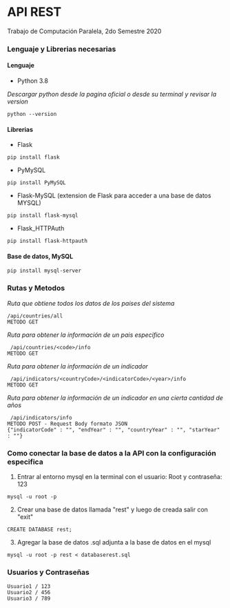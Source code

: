 # API REST
Trabajo de Computación Paralela, 2do Semestre 2020

### Lenguaje y Librerias necesarias

#### Lenguaje

* Python 3.8

_Descargar python desde la pagina oficial o desde su terminal y revisar la version_

```
python --version
```

#### Librerias

* Flask

```
pip install flask
```

* PyMySQL

```
pip install PyMySQL
```

* Flask-MySQL (extension de Flask para acceder a una base de datos MYSQL)

```
pip install flask-mysql
```

* Flask_HTTPAuth

```
pip install flask-httpauth
```

#### Base de datos, MySQL

```
pip install mysql-server
```


### Rutas y Metodos

_Ruta que obtiene todos los datos de los paises del sistema_
```
/api/countries/all
METODO GET
```

_Ruta para obtener la información de un pais especifico_
```
 /api/countries/<code>/info
METODO GET
```

_Ruta para obtener la información de un indicador_
```
 /api/indicators/<countryCode>/<indicatorCode>/<year>/info
METODO GET
```

_Ruta para obtener la información de un indicador en una cierta cantidad de años_
```
 /api/indicators/info
METODO POST - Request Body formato JSON
{"indicatorCode" : "", "endYear" : "", "countryYear" : "", "starYear" : ""}
```

### Como conectar la base de datos a la API con la configuración especifica
1. Entrar al entorno mysql en la terminal con el usuario: Root y contraseña: 123
```
mysql -u root -p
```
2. Crear una base de datos llamada "rest" y luego de creada salir con "exit"
```
CREATE DATABASE rest;
```
3. Agregar la base de datos .sql adjunta a la base de datos en el mysql
```
mysql -u root -p rest < databaserest.sql
```
### Usuarios y Contraseñas
```
Usuario1 / 123
Usuario2 / 456
Usuario3 / 789
```
